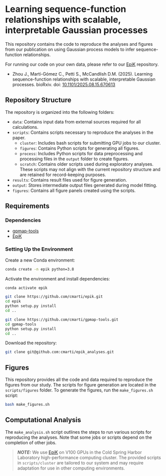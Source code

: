 # Learning sequence-function relationships with scalable, interpretable Gaussian processes

This repository contains the code to reproduce the analyses and figures from our publication on using Gaussian process models to infer sequence-function relationships.

For running our code on your own data, please refer to our [EpiK](https://github.com/cmarti/epik) repository.

- Zhou J., Martí-Gómez C., Petti S., McCandlish D.M. (2025). Learning sequence-function relationships with scalable, interpretable Gaussian processes. bioRxiv. doi: [10.1101/2025.08.15.670613](https://doi.org/10.1101/2025.08.15.670613)

## Repository Structure

The repository is organized into the following folders:

- `data`: Contains input data from external sources required for all calculations.
- `scripts`: Contains scripts necessary to reproduce the analyses in the paper.
    - `cluster`: Includes bash scripts for submitting GPU jobs to our cluster.
    - `figures`: Contains Python scripts for generating all figures.
    - `process`: Includes Python scripts for data preprocessing and processing files in the `output` folder to create figures.
    - `scratch`: Contains older scripts used during exploratory analyses. These scripts may not align with the current repository structure and are retained for record-keeping purposes.
- `results`: Contains result files used for figure generation.
- `output`: Stores intermediate output files generated during model fitting.
- `figures`: Contains all figure panels created using the scripts.

## Requirements

### Dependencies

- [gpmap-tools](https://github.com/cmarti/gpmap-tools)
- [EpiK](https://github.com/cmarti/epik)

### Setting Up the Environment

Create a new Conda environment:

```bash
conda create -n epik python=3.8
```

Activate the environment and install dependencies:

```bash
conda activate epik

git clone https://github.com/cmarti/epik.git
cd epik
python setup.py install
cd ..

git clone https://github.com/cmarti/gpmap-tools.git
cd gpmap-tools
python setup.py install
cd ..
```

Download the repository:

```bash
git clone git@github.com:cmarti/epik_analyses.git
```

## Figures

This repository provides all the code and data required to reproduce the figures from our study. The scripts for figure generation are located in the `scripts/figures` folder. To generate the figures, run the `make_figures.sh` script:

```bash
bash make_figures.sh
```

## Computational Analysis

The `make_analysis.sh` script outlines the steps to run various scripts for reproducing the analyses. Note that some jobs or scripts depend on the completion of other jobs. 

> **_NOTE:_** We use [EpiK](https://github.com/cmarti/epik) on V100 GPUs in the Cold Spring Harbor Laboratory high-performance computing cluster. The provided scripts in `scripts/cluster` are tailored to our system and may require adaptation for use in other computing environments.
